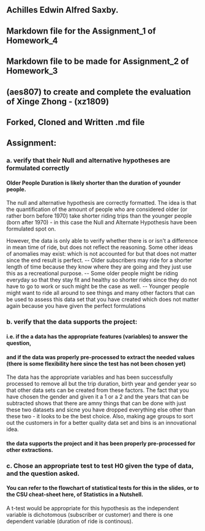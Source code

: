 ## Achilles Edwin Alfred Saxby.
## Markdown file for the Assignment_1 of Homework_4
## Markdown file to be made for Assignment_2 of Homework_3
## (aes807) to create and complete the evaluation of Xinge Zhong - (xz1809)
##  Forked, Cloned and Written .md file

## Assignment:

### a. verify that their Null and alternative hypotheses are formulated correctly

#### Older People Duration is likely shorter than the duration of younder people.

The null and alternative hypothesis are correctly formatted.
The idea is that the quantification of the amount of people who are considered older (or rather born before 1970)
take shorter riding trips than the younger people (born after 1970) - in this case the Null and Alternate Hypothesis
have been formulated spot on.

However, the data is only able to verify whether there is or isn't a difference in mean time of ride, but does not reflect the reasoning. 
Some other ideas of anomalies may exist:  which is not accounted for but that does not matter since the end result is perfect.
-- Older subscribers may ride for a shorter length of time because they know where they are going and they just use this as
a recreational purpose.
-- Some older people might be riding everyday so that they stay fit and healthy so shorter rides since they do not have to
go to work or such might be the case as well.
-- Younger people might want to ride all around to see things and many other factors that can be used to assess this data set that you have created which does not matter again because you have given the perfect formulations 

### b. verify that the data supports the project: 
#### i.e. if the a data has the appropriate features (variables) to answer the question, 
#### and if the data was properly pre-processed to extract the needed values (there is some flexibility here since the test has not been chosen yet)

The data has the appropriate variables and has been successfully processed to remove all but the trip duration, birth year and gender year so that other data sets can be created from these factors. 
The fact that you have chosen the gender and given it a 1 or a 2 and the years that can be subtracted shows that there are amny things that can be done with just these two datasets and sicne you have dropped everything else other than these two - it looks to be the best choice.
Also, making age groups to sort out the customers in for a better quality data set and bins is an innovational idea.
#### the data supports the project and it has been properly pre-processed for other extractions.

### c. Chose an appropriate test to test H0 given the type of data, and the question asked. 
#### You can refer to the flowchart of statistical tests for this in the slides, or to the CSU cheat-sheet here, of Statistics in a Nutshell.

A t-test would be appropriate for this hypothesis as the independent variable is dichotomous (subscriber or customer) 
and there is one dependent variable (duration of ride is continous).
